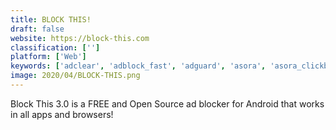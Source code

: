 ```yaml
---
title: BLOCK THIS!
draft: false 
website: https://block-this.com
classification: ['']
platform: ['Web']
keywords: ['adclear', 'adblock_fast', 'adguard', 'asora', 'asora_clickbait_detector', 'better', 'blockbear', 'blokada', 'clear', 'crystal', 'dns66', 'ghostery', 'hosts_by_steven_black', 'nextdns', 'ourdata', 'peace', 'stopad_pro', 'personaldnsfilter']
image: 2020/04/BLOCK-THIS.png
---
```

Block This 3.0 is a FREE and Open Source ad blocker for Android that works in all apps and browsers!